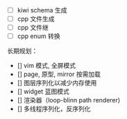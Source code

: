 - [ ] kiwi schema 生成
- [ ] cpp 文件生成
- [ ] cpp 文件继
- [ ] cpp enum 转换

长期规划：

- [] vim 模式, 全屏模式
- [] page, 原型, mirror 按需加载
- [] 图层序列化以减少内存使用
- [] widget 蓝图模式
- [] 渲染器（loop-blinn path renderer)
- [] 多线程序列化，反序列化
